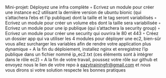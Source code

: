 Mini-projet: Déployez une infra complète
◦ Ecrivez un module pour créer une instance ec2 utilisant la dernière version de ubuntu bionic (qui
s’attachera l’ebs et l’ip publique) dont la taille et le tag seront variabilisés
◦ Ecrivez un module pour créer un volume ebs dont la taille sera variabilisée
◦ Ecrivez un module pour une ip publique (qui s’attachera la security group)
◦ Ecrivez un module pour créer une security qui ouvrira le 80 et 443
◦ Créez un dossier app qui va utiliser les 4 modules pour déployer une ec2, bien-sûr vous allez surcharger
les variables afin de rendre votre application plus dynamique
◦ A la fin du déploiement, installez nginx et enregistrez l’ip publique dans un fichier nommé ip_ec2.txt (ces
éléments sont à intégrer dans le rôle ec2)
◦ A la fin de votre travail, poussez votre rôle sur github et envoyez nous le lien de votre repo à
eazytrainingfr@gmail.com et nous vous dirons si votre solution respecte les bonnes pratiques
